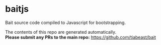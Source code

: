 # baitjs
Bait source code compiled to Javascript for bootstrapping.

The contents of this repo are generated automatically.<br>
**Please submit any PRs to the main repo:** https://github.com/tiabeast/bait
